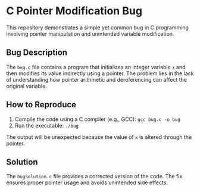 # C Pointer Modification Bug

This repository demonstrates a simple yet common bug in C programming involving pointer manipulation and unintended variable modification.

## Bug Description
The `bug.c` file contains a program that initializes an integer variable `x` and then modifies its value indirectly using a pointer.  The problem lies in the lack of understanding how pointer arithmetic and dereferencing can affect the original variable.

## How to Reproduce
1. Compile the code using a C compiler (e.g., GCC): `gcc bug.c -o bug`
2. Run the executable: `./bug`

The output will be unexpected because the value of `x` is altered through the pointer.

## Solution
The `bugSolution.c` file provides a corrected version of the code. The fix ensures proper pointer usage and avoids unintended side effects.